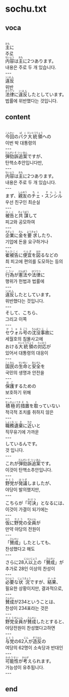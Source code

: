 <h1>sochu.txt</h1>
<h2>voca</h2><br>
<Ruby>主<rt>おも</rt></Ruby>に<br>
주로<br>
<Ruby>内容<rt>ないよう</rt></Ruby>は<Ruby>主<rt>おも</rt></Ruby>に2つあります。<br>
내용은 주로 두 개 있습니다.<br>
---<br>
<Ruby>違反<rt>いはん</rt></Ruby><br>
위반<br>
<Ruby>法律<rt>ほうりつ</rt></Ruby>に<Ruby>違反<rt>いはん</rt></Ruby>したとしています。<br>
법률에 위반했다는 것입니다.<br>
<h2>content</h2><br>
<Ruby>今回<rt>こんかい</rt></Ruby>の<Ruby>パク<rt>ぱく</rt></Ruby><Ruby>大統領<rt>だいとうりょう</rt></Ruby>への<br>
이번 박 대통령의<br>
---<br>
<Ruby>弾劾<rt>だんがい</rt></Ruby><Ruby>訴追<rt>そつい</rt></Ruby><Ruby>案<rt>あん</rt></Ruby>ですが、<br>
탄핵소추안입니다만,<br>
---<br>
<Ruby>内容<rt>ないよう</rt></Ruby>は<Ruby>主<rt>おも</rt></Ruby>に2つあります。<br>
내용은 주로 두 개 있습니다.<br>
---<br>
まず、<Ruby>親友<rt>しんゆう</rt></Ruby>の<Ruby>チェ<rt>ちぇ</rt></Ruby>・<Ruby>スンシル<rt>すんしる</rt></Ruby><br>
우선 친구인 최순실<br>
---<br>
<Ruby>被告<rt>ひこく</rt></Ruby>と<Ruby>共謀<rt>きょうぼう</rt></Ruby>して<br>
피고와 공모하여<br>
---<br>
<Ruby>企業<rt>きぎょう</rt></Ruby>に<Ruby>金<rt>きん</rt></Ruby>を<Ruby>要求<rt>ようきゅう</rt></Ruby>したり、<br>
기업에 돈을 요구하거나<br>
---<br>
<Ruby>崔<rt>ちぇ</rt></Ruby><Ruby>被告<rt>ひこく</rt></Ruby>に<Ruby>便宜<rt>べんぎ</rt></Ruby>を<Ruby>図<rt>はか</rt></Ruby>るなどの<br>
최 피고에 편의를 도모하는 등의<br>
---<br>
<Ruby>行為<rt>こうい</rt></Ruby>が<Ruby>憲法<rt>けんぽう</rt></Ruby>や<Ruby>法律<rt>ほうりつ</rt></Ruby>に<br>
행위가 헌법과 법률에<br>
---<br>
<Ruby>違反<rt>いはん</rt></Ruby>したとしています。<br>
위반했다는 것입니다.<br>
---<br>
そして、こちら、<br>
그리고 이쪽<br>
---<br>
<Ruby>セウォル<rt>せうぉる</rt></Ruby><Ruby>号<rt>ごう</rt></Ruby>の<Ruby>沈没<rt>ちんぼつ</rt></Ruby><Ruby>事故<rt>じこ</rt></Ruby>に<br>
세월호의 침몰사고에<br>
おける<Ruby>大統領<rt>だいとうりょう</rt></Ruby>の<Ruby>対応<rt>たいおう</rt></Ruby>が<br>
있어서 대통령의 대응이<br>
---<br>
<Ruby>国民<rt>こくみん</rt></Ruby>の<Ruby>生命<rt>せいめい</rt></Ruby>と<Ruby>安全<rt>あんぜん</rt></Ruby>を<br>
국민의 생명과 안전을<br>
---<br>
<Ruby>保護<rt>ほご</rt></Ruby>するための<br>
보호하기 위해<br>
---<br>
<Ruby>積極的<rt>せっきょくてき</rt></Ruby><Ruby>措置<rt>そち</rt></Ruby>を<Ruby>取<rt>と</rt></Ruby>っていない<br>
적극적 조치를 취하지 않은<br>
---<br>
<Ruby>職務<rt>しょくむ</rt></Ruby><Ruby>遺棄<rt>いき</rt></Ruby>に<Ruby>近<rt>ちか</rt></Ruby>いと<br>
직무유기에 가까운<br>
---<br>
しているんです。<br>
것 입니다.<br>
---<br>
これが<Ruby>弾劾<rt>だんがい</rt></Ruby><Ruby>訴追<rt>そつい</rt></Ruby><Ruby>案<rt>あん</rt></Ruby>です。<br>
이것이 탄핵소추안입니다.<br>
---<br>
<Ruby>野党<rt>やとう</rt></Ruby>が<Ruby>発議<rt>はつぎ</rt></Ruby>しましたが、<br>
야당이 발의했지만,<br>
---<br>
こちらが「<Ruby>可決<rt>かけつ</rt></Ruby>」となるには、<br>
이것이 가결이 되기에는<br>
---<br>
<Ruby>仮<rt>かり</rt></Ruby>に<Ruby>野党<rt>やとう</rt></Ruby>の<Ruby>全員<rt>ぜんいん</rt></Ruby>が<br>
만약 야당의 전원이<br>
---<br>
「<Ruby>賛成<rt>さんせい</rt></Ruby>」したとしても、<br>
찬성했다고 해도<br>
---<br>
さらに28<Ruby>人以上<rt>にんいじょう</rt></Ruby>の「<Ruby>賛成<rt>さんせい</rt></Ruby>」が<br>
추가로 28인 이상의 찬성이<br>
---<br>
<Ruby>必要<rt>ひつよう</rt></Ruby>な<Ruby>状況<rt>じょうきょう</rt></Ruby>ですが、<Ruby>結果<rt>けっか</rt></Ruby>、<br>
필요한 상황이지만, 결과적으로,<br>
---<br>
<Ruby>賛成<rt>さんせい</rt></Ruby>が234ということは、<br>
찬성이 234표라는 것은<br>
---<br>
<Ruby>野党<rt>やとう</rt></Ruby><Ruby>全員<rt>ぜんいん</rt></Ruby>が<Ruby>賛成<rt>さんせい</rt></Ruby>したとすると、<br>
야당전원이 찬성했다고하면<br>
---<br>
<Ruby>与党<rt>よとう</rt></Ruby>の62<Ruby>人<rt>にん</rt></Ruby>が<Ruby>造反<rt>ぞうはん</rt></Ruby>の<br>
여당의 62명이 소속당과 반대인<br>
---<br>
<Ruby>可能性<rt>かのうせい</rt></Ruby>が<Ruby>考<rt>かんが</rt></Ruby>えられます。<br>
가능성이 유추됩니다.<br>
---<br>
<h2>end</h2>
